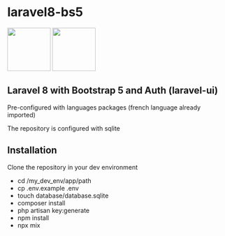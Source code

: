 # laravel8-bs5

<p>
    <img height="99" src="https://laravel.com/img/logomark.min.svg">
    <img height="99" src="https://getbootstrap.com/docs/5.0/assets/brand/bootstrap-logo.svg">
</p>

## Laravel 8 with Bootstrap 5 and Auth (laravel-ui)

Pre-configured with languages packages (french language already imported)

The repository is configured with sqlite

## Installation

Clone the repository in your dev environment

* cd /my_dev_env/app/path
* cp .env.example .env
* touch database/database.sqlite
* composer install
* php artisan key:generate
* npm install
* npx mix
